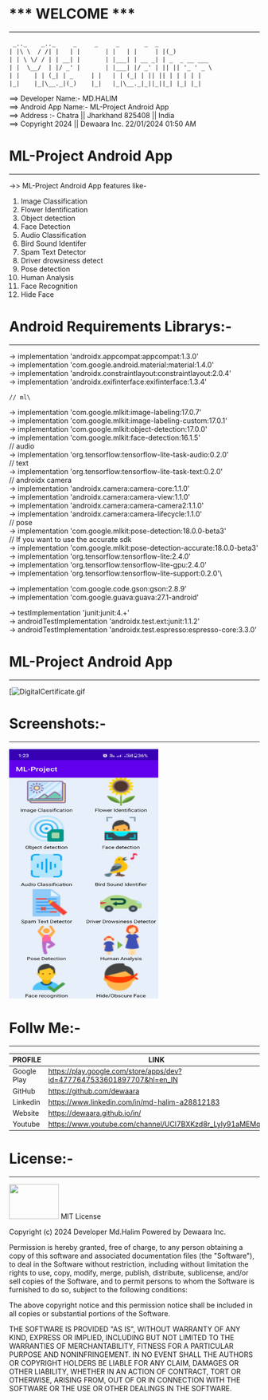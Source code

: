 #                       *** WELCOME ***
----------------------------------------



	 _.._    _.._     _	    _     _       _  _
	| |\ \	/ /| |   | |	   | |   | |     | |(_)
	| | \ \/ / | | __| |	   | |___| | __ _| | _  _ __ ___
	| |  \__/  | |/ _' |	   | |___| |/ _' | || || '_ ' _ \
	| |	   | | (_| | _	   | |   | | (_| | || || | | | | |
 	|_|	   |_|\__._|(_)    |_|   |_|\__._|_||_||_| |_| |_|



==> Developer Name:- MD.HALIM\
==> Android App Name:- ML-Project Android App\
==> Address :- Chatra || Jharkhand 825408 || India\
==> Copyright 2024 || Dewaara Inc. 22/01/2024 01:50 AM

# ML-Project Android App
----------
->> ML-Project Android App features like-
1. Image Classification
2. Flower Identification
3. Object detection
4. Face Detection
5. Audio Classification
6. Bird Sound Identifer
7. Spam Text Detector
8. Driver drowsiness detect
9. Pose detection
10. Human Analysis
11. Face Recognition
12. Hide Face
# Android Requirements Librarys:-
--------------
-> implementation 'androidx.appcompat:appcompat:1.3.0'\
-> implementation 'com.google.android.material:material:1.4.0'\
-> implementation 'androidx.constraintlayout:constraintlayout:2.0.4'\
-> implementation 'androidx.exifinterface:exifinterface:1.3.4'

    // ml\
-> implementation 'com.google.mlkit:image-labeling:17.0.7'\
-> implementation 'com.google.mlkit:image-labeling-custom:17.0.1'\
-> implementation 'com.google.mlkit:object-detection:17.0.0'\
-> implementation 'com.google.mlkit:face-detection:16.1.5'\
    // audio\
-> implementation 'org.tensorflow:tensorflow-lite-task-audio:0.2.0'\
    // text\
-> implementation 'org.tensorflow:tensorflow-lite-task-text:0.2.0'\
    // androidx camera\
-> implementation 'androidx.camera:camera-core:1.1.0'\
-> implementation 'androidx.camera:camera-view:1.1.0'\
-> implementation 'androidx.camera:camera-camera2:1.1.0'\
-> implementation 'androidx.camera:camera-lifecycle:1.1.0'\
    // pose\
-> implementation 'com.google.mlkit:pose-detection:18.0.0-beta3'\
    // If you want to use the accurate sdk\
-> implementation 'com.google.mlkit:pose-detection-accurate:18.0.0-beta3'\
-> implementation 'org.tensorflow:tensorflow-lite:2.4.0'\
-> implementation 'org.tensorflow:tensorflow-lite-gpu:2.4.0'\
-> implementation 'org.tensorflow:tensorflow-lite-support:0.2.0'\

-> implementation 'com.google.code.gson:gson:2.8.9'\
-> implementation 'com.google.guava:guava:27.1-android'

-> testImplementation 'junit:junit:4.+'\
-> androidTestImplementation 'androidx.test.ext:junit:1.1.2'\
-> androidTestImplementation 'androidx.test.espresso:espresso-core:3.3.0'

# ML-Project Android App
--------------- 
[![DigitalCertificate.gif](https://www.youtube.com/channel/UCl7BXKzd8r_Lyly91aMEMqg)

# Screenshots:-
-------------
<img src="https://github.com/dewaara/ML-Project/blob/main/screenshoot/1.jpg" width="300" height="500" />

# Follw Me:-
----------

| PROFILE | LINK |
| ------ | ------ |
| Google Play | https://play.google.com/store/apps/dev?id=4777647533601897707&hl=en_IN |
| GitHub | https://github.com/dewaara |
| Linkedin | https://www.linkedin.com/in/md-halim-a28812183 |
| Website | https://dewaara.github.io/in/ |
| Youtube | https://www.youtube.com/channel/UCl7BXKzd8r_Lyly91aMEMqg |

# License:-
---------
<img src="https://firebasestorage.googleapis.com/v0/b/seven-29b38.appspot.com/o/Quiz%202019%2FPicsArt_01-23-12.41.47.png?alt=media&token=83b3dd63-bd20-4a2a-babb-8e3ff674af11" width="100" height="70" />
MIT License

Copyright (c) 2024 Developer Md.Halim Powered by Dewaara Inc.

Permission is hereby granted, free of charge, to any person obtaining a copy
of this software and associated documentation files (the "Software"), to deal
in the Software without restriction, including without limitation the rights
to use, copy, modify, merge, publish, distribute, sublicense, and/or sell
copies of the Software, and to permit persons to whom the Software is
furnished to do so, subject to the following conditions:

The above copyright notice and this permission notice shall be included in all
copies or substantial portions of the Software.

THE SOFTWARE IS PROVIDED "AS IS", WITHOUT WARRANTY OF ANY KIND, EXPRESS OR
IMPLIED, INCLUDING BUT NOT LIMITED TO THE WARRANTIES OF MERCHANTABILITY,
FITNESS FOR A PARTICULAR PURPOSE AND NONINFRINGEMENT. IN NO EVENT SHALL THE
AUTHORS OR COPYRIGHT HOLDERS BE LIABLE FOR ANY CLAIM, DAMAGES OR OTHER
LIABILITY, WHETHER IN AN ACTION OF CONTRACT, TORT OR OTHERWISE, ARISING FROM,
OUT OF OR IN CONNECTION WITH THE SOFTWARE OR THE USE OR OTHER DEALINGS IN THE
SOFTWARE.
